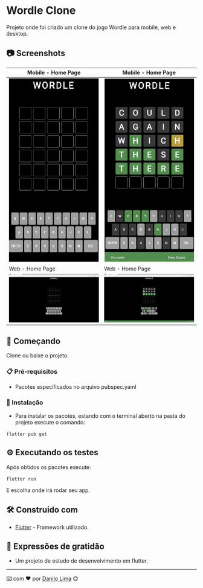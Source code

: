 # Wordle Clone

Projeto onde foi criado um clone do jogo Wordle para mobile, web e desktop.

## 📷 Screenshots

| Mobile - Home Page | Mobile - Home Page |
|------|-------|
|<img src="screenshots/screenshot1.jpeg" width="400">|<img src="screenshots/screenshot2.jpeg" width="400">|
| Web - Home Page | Web - Home Page |
|<img src="screenshots/screenshot3.jpeg" width="400">|<img src="screenshots/screenshot4.jpeg" width="400">|

## 🚀 Começando

Clone ou baixe o projeto.


### 📋 Pré-requisitos

* Pacotes especificados no arquivo pubspec.yaml


### 🔧 Instalação

* Para instalar os pacotes, estando com o terminal aberto na pasta do projeto execute o comando:
```
flutter pub get
```


## ⚙️ Executando os testes

Após obtidos os pacotes execute:

```
flutter run
```
E escolha onde irá rodar seu app.


## 🛠️ Construído com

* [Flutter](https://flutter.dev/) - Framework utilizado.


## 🎁 Expressões de gratidão

* Um projeto de estudo de desenvolvimento em flutter.


---
⌨️ com ❤️ por [Danilo Lima](https://github.com/danilolimadev/danilolimadev) 😊